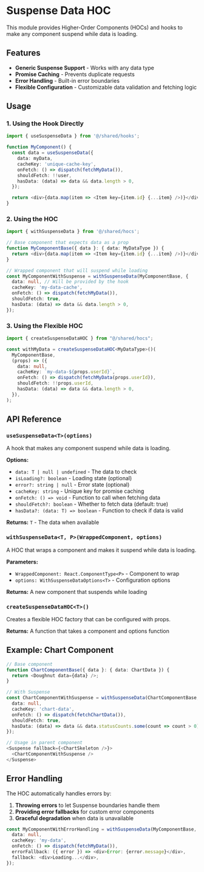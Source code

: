# Suspense Data HOC

This module provides Higher-Order Components (HOCs) and hooks to make any component suspend while data is loading.

## Features

- **Generic Suspense Support** - Works with any data type
- **Promise Caching** - Prevents duplicate requests
- **Error Handling** - Built-in error boundaries
- **Flexible Configuration** - Customizable data validation and fetching logic

## Usage

### 1. Using the Hook Directly

```typescript
import { useSuspenseData } from '@/shared/hooks';

function MyComponent() {
  const data = useSuspenseData({
    data: myData,
    cacheKey: 'unique-cache-key',
    onFetch: () => dispatch(fetchMyData()),
    shouldFetch: !!user,
    hasData: (data) => data && data.length > 0,
  });

  return <div>{data.map(item => <Item key={item.id} {...item} />)}</div>;
}
```

### 2. Using the HOC

```typescript
import { withSuspenseData } from '@/shared/hocs';

// Base component that expects data as a prop
function MyComponentBase({ data }: { data: MyDataType }) {
  return <div>{data.map(item => <Item key={item.id} {...item} />)}</div>;
}

// Wrapped component that will suspend while loading
const MyComponentWithSuspense = withSuspenseData(MyComponentBase, {
  data: null, // Will be provided by the hook
  cacheKey: 'my-data-cache',
  onFetch: () => dispatch(fetchMyData()),
  shouldFetch: true,
  hasData: (data) => data && data.length > 0,
});
```

### 3. Using the Flexible HOC

```typescript
import { createSuspenseDataHOC } from "@/shared/hocs";

const withMyData = createSuspenseDataHOC<MyDataType>()(
  MyComponentBase,
  (props) => ({
    data: null,
    cacheKey: `my-data-${props.userId}`,
    onFetch: () => dispatch(fetchMyData(props.userId)),
    shouldFetch: !!props.userId,
    hasData: (data) => data && data.length > 0,
  }),
);
```

## API Reference

### `useSuspenseData<T>(options)`

A hook that makes any component suspend while data is loading.

**Options:**

- `data: T | null | undefined` - The data to check
- `isLoading?: boolean` - Loading state (optional)
- `error?: string | null` - Error state (optional)
- `cacheKey: string` - Unique key for promise caching
- `onFetch: () => void` - Function to call when fetching data
- `shouldFetch?: boolean` - Whether to fetch data (default: true)
- `hasData?: (data: T) => boolean` - Function to check if data is valid

**Returns:** `T` - The data when available

### `withSuspenseData<T, P>(WrappedComponent, options)`

A HOC that wraps a component and makes it suspend while data is loading.

**Parameters:**

- `WrappedComponent: React.ComponentType<P>` - Component to wrap
- `options: WithSuspenseDataOptions<T>` - Configuration options

**Returns:** A new component that suspends while loading

### `createSuspenseDataHOC<T>()`

Creates a flexible HOC factory that can be configured with props.

**Returns:** A function that takes a component and options function

## Example: Chart Component

```typescript
// Base component
function ChartComponentBase({ data }: { data: ChartData }) {
  return <Doughnut data={data} />;
}

// With Suspense
const ChartComponentWithSuspense = withSuspenseData(ChartComponentBase, {
  data: null,
  cacheKey: 'chart-data',
  onFetch: () => dispatch(fetchChartData()),
  shouldFetch: true,
  hasData: (data) => data && data.statusCounts.some(count => count > 0),
});

// Usage in parent component
<Suspense fallback={<ChartSkeleton />}>
  <ChartComponentWithSuspense />
</Suspense>
```

## Error Handling

The HOC automatically handles errors by:

1. **Throwing errors** to let Suspense boundaries handle them
2. **Providing error fallbacks** for custom error components
3. **Graceful degradation** when data is unavailable

```typescript
const MyComponentWithErrorHandling = withSuspenseData(MyComponentBase, {
  data: null,
  cacheKey: 'my-data',
  onFetch: () => dispatch(fetchMyData()),
  errorFallback: ({ error }) => <div>Error: {error.message}</div>,
  fallback: <div>Loading...</div>,
});
```
